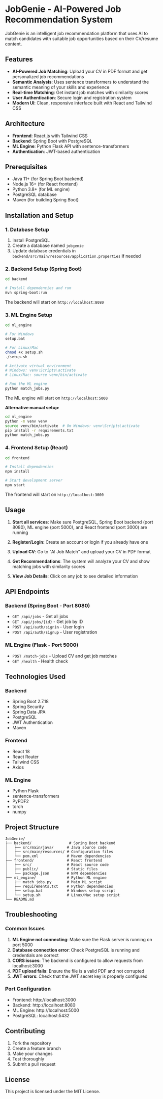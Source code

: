 # JobGenie - AI-Powered Job Recommendation System

JobGenie is an intelligent job recommendation platform that uses AI to match candidates with suitable job opportunities based on their CV/resume content.

## Features

- **AI-Powered Job Matching**: Upload your CV in PDF format and get personalized job recommendations
- **Semantic Analysis**: Uses sentence transformers to understand the semantic meaning of your skills and experience
- **Real-time Matching**: Get instant job matches with similarity scores
- **User Authentication**: Secure login and registration system
- **Modern UI**: Clean, responsive interface built with React and Tailwind CSS

## Architecture

- **Frontend**: React.js with Tailwind CSS
- **Backend**: Spring Boot with PostgreSQL
- **ML Engine**: Python Flask API with sentence-transformers
- **Authentication**: JWT-based authentication

## Prerequisites

- Java 11+ (for Spring Boot backend)
- Node.js 16+ (for React frontend)
- Python 3.8+ (for ML engine)
- PostgreSQL database
- Maven (for building Spring Boot)

## Installation and Setup

### 1. Database Setup

1. Install PostgreSQL
2. Create a database named `jobgenie`
3. Update database credentials in `backend/src/main/resources/application.properties` if needed

### 2. Backend Setup (Spring Boot)

```bash
cd backend

# Install dependencies and run
mvn spring-boot:run
```

The backend will start on `http://localhost:8080`

### 3. ML Engine Setup

```bash
cd ml_engine

# For Windows
setup.bat

# For Linux/Mac
chmod +x setup.sh
./setup.sh

# Activate virtual environment
# Windows: venv\Scripts\activate
# Linux/Mac: source venv/bin/activate

# Run the ML engine
python match_jobs.py
```

The ML engine will start on `http://localhost:5000`

**Alternative manual setup:**
```bash
cd ml_engine
python -m venv venv
source venv/bin/activate  # On Windows: venv\Scripts\activate
pip install -r requirements.txt
python match_jobs.py
```

### 4. Frontend Setup (React)

```bash
cd frontend

# Install dependencies
npm install

# Start development server
npm start
```

The frontend will start on `http://localhost:3000`

## Usage

1. **Start all services**: Make sure PostgreSQL, Spring Boot backend (port 8080), ML engine (port 5000), and React frontend (port 3000) are running

2. **Register/Login**: Create an account or login if you already have one

3. **Upload CV**: Go to "AI Job Match" and upload your CV in PDF format

4. **Get Recommendations**: The system will analyze your CV and show matching jobs with similarity scores

5. **View Job Details**: Click on any job to see detailed information

## API Endpoints

### Backend (Spring Boot - Port 8080)
- `GET /api/jobs` - Get all jobs
- `GET /api/jobs/{id}` - Get job by ID
- `POST /api/auth/signin` - User login
- `POST /api/auth/signup` - User registration

### ML Engine (Flask - Port 5000)
- `POST /match-jobs` - Upload CV and get job matches
- `GET /health` - Health check

## Technologies Used

### Backend
- Spring Boot 2.7.18
- Spring Security
- Spring Data JPA
- PostgreSQL
- JWT Authentication
- Maven

### Frontend
- React 18
- React Router
- Tailwind CSS
- Axios

### ML Engine
- Python Flask
- sentence-transformers
- PyPDF2
- torch
- numpy

## Project Structure

```
JobGenie/
├── backend/                 # Spring Boot backend
│   ├── src/main/java/      # Java source code
│   ├── src/main/resources/ # Configuration files
│   └── pom.xml             # Maven dependencies
├── frontend/               # React frontend
│   ├── src/                # React source code
│   ├── public/             # Static files
│   └── package.json        # NPM dependencies
├── ml_engine/              # Python ML engine
│   ├── match_jobs.py       # Main ML script
│   ├── requirements.txt    # Python dependencies
│   ├── setup.bat           # Windows setup script
│   └── setup.sh            # Linux/Mac setup script
└── README.md
```

## Troubleshooting

### Common Issues

1. **ML Engine not connecting**: Make sure the Flask server is running on port 5000
2. **Database connection error**: Check PostgreSQL is running and credentials are correct
3. **CORS issues**: The backend is configured to allow requests from localhost:3000
4. **PDF upload fails**: Ensure the file is a valid PDF and not corrupted
5. **JWT errors**: Check that the JWT secret key is properly configured

### Port Configuration

- Frontend: http://localhost:3000
- Backend: http://localhost:8080
- ML Engine: http://localhost:5000
- PostgreSQL: localhost:5432

## Contributing

1. Fork the repository
2. Create a feature branch
3. Make your changes
4. Test thoroughly
5. Submit a pull request

## License

This project is licensed under the MIT License.
